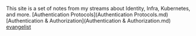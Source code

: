 This site is a set of notes from my streams about Identity, Infra, Kubernetes, and more.
[Authentication Protocols](Authentication Protocols.md)
[Authentication & Authorization](Authentication & Authorization.md)
[evangelist](evangelist.md)
